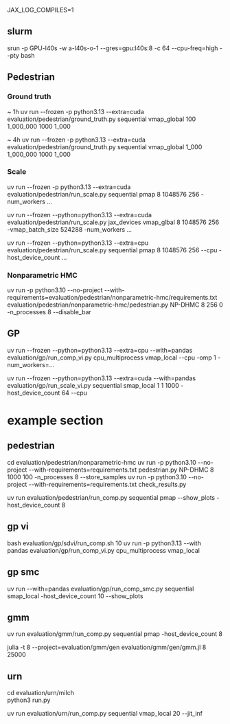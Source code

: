 JAX_LOG_COMPILES=1

## slurm

srun -p GPU-l40s -w a-l40s-o-1 --gres=gpu:l40s:8 -c 64 --cpu-freq=high --pty bash

## Pedestrian

### Ground truth
~ 1h
uv run --frozen -p python3.13 --extra=cuda evaluation/pedestrian/ground_truth.py sequential vmap_global 100 1_000_000 1000 1_000 

~ 4h
uv run --frozen -p python3.13 --extra=cuda evaluation/pedestrian/ground_truth.py sequential vmap_global 1_000 1_000_000 1000 1_000 

### Scale

uv run --frozen -p python3.13 --extra=cuda evaluation/pedestrian/run_scale.py sequential pmap 8 1048576 256 -num_workers ...

uv run --frozen --python=python3.13 --extra=cuda evaluation/pedestrian/run_scale.py jax_devices vmap_glbal 8 1048576 256 -vmap_batch_size 524288 -num_workers ...

uv run --frozen --python=python3.13 --extra=cpu evaluation/pedestrian/run_scale.py sequential pmap 8 1048576 256 --cpu -host_device_count ...

### Nonparametric HMC

uv run -p python3.10 --no-project --with-requirements=evaluation/pedestrian/nonparametric-hmc/requirements.txt evaluation/pedestrian/nonparametric-hmc/pedestrian.py NP-DHMC 8 256 0 -n_processes 8  --disable_bar


## GP

uv run  --frozen --python=python3.13 --extra=cpu --with=pandas evaluation/gp/run_comp_vi.py cpu_multiprocess vmap_local --cpu -omp 1 -num_workers=...

uv run  --frozen --python=python3.13 --extra=cuda --with=pandas evaluation/gp/run_scale_vi.py sequential smap_local 1 1 1000 -host_device_count 64 --cpu



# example section

## pedestrian
cd evaluation/pedestrian/nonparametric-hmc
uv run -p python3.10 --no-project --with-requirements=requirements.txt pedestrian.py NP-DHMC 8 1000 100 -n_processes 8  --store_samples
uv run -p python3.10 --no-project --with-requirements=requirements.txt check_results.py

uv run evaluation/pedestrian/run_comp.py sequential pmap --show_plots -host_device_count 8

## gp vi
bash evaluation/gp/sdvi/run_comp.sh 10
uv run -p python3.13 --with pandas evaluation/gp/run_comp_vi.py cpu_multiprocess vmap_local

## gp smc
uv run --with=pandas evaluation/gp/run_comp_smc.py sequential smap_local -host_device_count 10 --show_plots

## gmm
uv run evaluation/gmm/run_comp.py sequential pmap -host_device_count 8

julia -t 8 --project=evaluation/gmm/gen evaluation/gmm/gen/gmm.jl 8 25000

## urn

cd evaluation/urn/milch  
python3 run.py

uv run evaluation/urn/run_comp.py sequential vmap_local 20 --jit_inf
